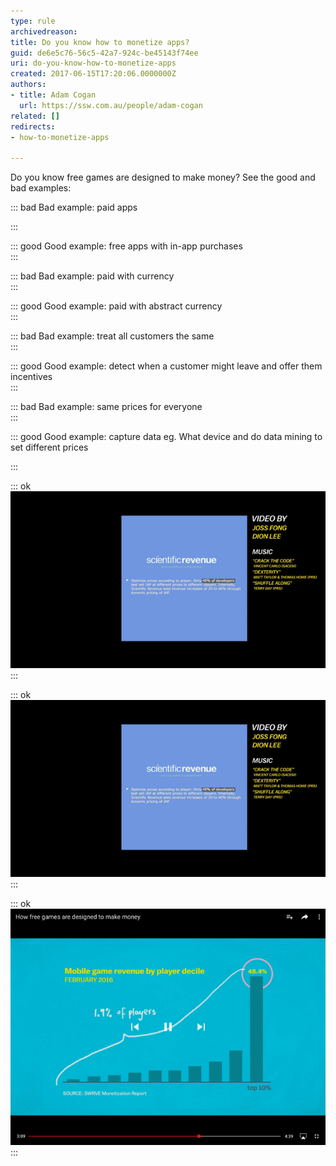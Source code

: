```yaml
---
type: rule
archivedreason: 
title: Do you know how to monetize apps?
guid: de6e5c76-56c5-42a7-924c-be45143f74ee
uri: do-you-know-how-to-monetize-apps
created: 2017-06-15T17:20:06.0000000Z
authors:
- title: Adam Cogan
  url: https://ssw.com.au/people/adam-cogan
related: []
redirects:
- how-to-monetize-apps

---
```


Do you know free games are designed to make money? See the good and bad examples:

<!--endintro-->



::: bad
Bad example: paid apps

:::

::: good
Good example: free apps with in-app purchases  
:::



::: bad
Bad example: paid with currency  
:::

::: good
Good example: paid with abstract currency  
:::



::: bad
Bad example: treat all customers the same  
:::

::: good
Good example: detect when a customer might leave and offer them incentives  
:::



::: bad
Bad example: same prices for everyone  
:::

::: good
Good example: capture data eg. What device and do data mining to set different prices 

:::




::: ok  
![`youtube: https://www.youtube.com/embed/fKK9nVLvhGM`](how-to-monetize.png)  
:::


::: ok  
![Figure: some apps charge more based on the device you are using](how-to-monetize.png)  
:::


::: ok  
![Figure: know app developers make most of their in-app purchases from the whales 🐳](how-to-monetize-2.png)  
:::
